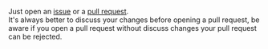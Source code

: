 Just open an [issue](https://github.com/edoardottt/longtongue/issues) or a [pull request](https://github.com/edoardottt/longtongue/pulls).  
It's always better to discuss your changes before opening a pull request, be aware if you open a pull request without discuss changes your pull request can be rejected.
